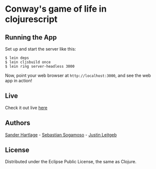 # Conway's game of life in clojurescript

## Running the App

Set up and start the server like this:

    $ lein deps
    $ lein cljsbuild once
    $ lein ring server-headless 3000

Now, point your web browser at `http://localhost:3000`, and see the web app in action!

## Live

Check it out live [here](http://conway-cljs.herokuapp.com/)

## Authors

[Sander Hartlage](https://github.com/sander6) -
[Sebastian Sogamoso](https://github.com/sebasoga) -
[Justin Leitgeb](https://github.com/jsl)

## License

Distributed under the Eclipse Public License, the same as Clojure.
